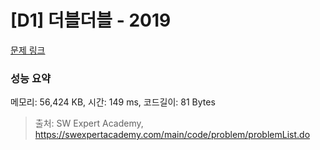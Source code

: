 # [D1] 더블더블 - 2019 

[문제 링크](https://swexpertacademy.com/main/code/problem/problemDetail.do?contestProbId=AV5QDEX6AqwDFAUq) 

### 성능 요약

메모리: 56,424 KB, 시간: 149 ms, 코드길이: 81 Bytes



> 출처: SW Expert Academy, https://swexpertacademy.com/main/code/problem/problemList.do